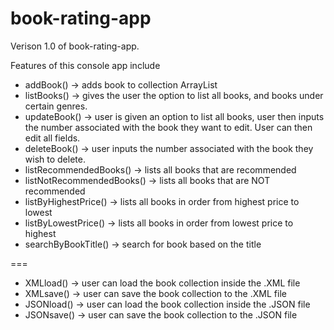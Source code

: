 # book-rating-app

Verison 1.0 of book-rating-app.

Features of this console app include
* addBook() -> adds book to collection ArrayList
* listBooks() -> gives the user the option to list all books, and books under certain genres.
* updateBook() -> user is given an option to list all books, user then inputs the number associated with the book they want to edit. User can then edit all fields.
* deleteBook() -> user inputs the number associated with the book they wish to delete. 
* listRecommendedBooks() -> lists all books that are recommended
* listNotRecommendedBooks() -> lists all books that are NOT recommended
* listByHighestPrice() -> lists all books in order from highest price to lowest
* listByLowestPrice() -> lists all books in order from lowest price to highest
* searchByBookTitle() -> search for book based on the title

===

* XMLload() -> user can load the book collection inside the .XML file
* XMLsave() -> user can save the book collection to the .XML file
* JSONload() -> user can load the book collection inside the .JSON file
* JSONsave() -> user can save the book collection to the .JSON file
